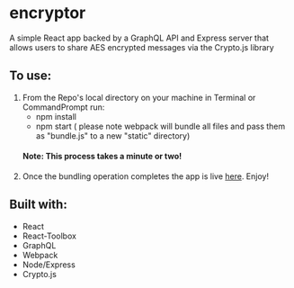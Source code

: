 # encryptor

A simple React app backed by a GraphQL API and Express server that allows users to share AES encrypted messages via the Crypto.js library

## To use:
1. From the Repo's local directory on your machine in Terminal or CommandPrompt run:
    + npm install  
    + npm start  ( please note webpack will bundle all files and pass them as "bundle.js" to a new "static" directory)
    #### Note: This process takes a minute or two!
2. Once the bundling operation completes the app is live [here](http://localhost:4000/). Enjoy!

## Built with:
+ React
+ React-Toolbox
+ GraphQL
+ Webpack
+ Node/Express
+ Crypto.js

